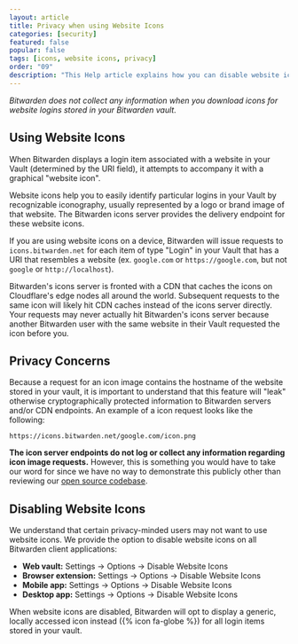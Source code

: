 ```yaml
---
layout: article
title: Privacy when using Website Icons
categories: [security]
featured: false
popular: false
tags: [icons, website icons, privacy]
order: "09"
description: "This Help article explains how you can disable website icons to enhance your privacy when using Bitwarden."
---
```


*Bitwarden does not collect any information when you download icons for website logins stored in your Bitwarden vault.*

## Using Website Icons

When Bitwarden displays a login item associated with a website in your Vault (determined by the URI field), it attempts to accompany it with a graphical "website icon".

Website icons help you to easily identify particular logins in your Vault by recognizable iconography, usually represented by a logo or brand image of that website. The Bitwarden icons server provides the delivery endpoint for these website icons.

If you are using website icons on a device, Bitwarden will issue requests to `icons.bitwarden.net` for each item of type "Login" in your Vault that has a URI that resembles a website (ex. `google.com` or `https://google.com`, but not `google` or `http://localhost`).

Bitwarden's icons server is fronted with a CDN that caches the icons on Cloudflare's edge nodes all around the world. Subsequent requests to the same icon will likely hit CDN caches instead of the icons server directly. Your requests may never actually hit Bitwarden's icons server because another Bitwarden user with the same website in their Vault requested the icon before you.

## Privacy Concerns

Because a request for an icon image contains the hostname of the website stored in your vault, it is important to understand that this feature will "leak" otherwise cryptographically protected information to Bitwarden servers and/or CDN endpoints. An example of a icon request looks like the following:

`https://icons.bitwarden.net/google.com/icon.png`

**The icon server endpoints do not log or collect any information regarding icon image requests.** However, this is something you would have to take our word for since we have no way to demonstrate this publicly other than reviewing our [open source codebase](https://github.com/bitwarden).

## Disabling Website Icons

We understand that certain privacy-minded users may not want to use website icons. We provide the option to disable website icons on all Bitwarden client applications:

- **Web vault:** Settings &rarr; Options &rarr; Disable Website Icons
- **Browser extension:** Settings &rarr; Options &rarr; Disable Website Icons
- **Mobile app:** Settings &rarr; Options &rarr; Disable Website Icons
- **Desktop app:** Settings &rarr; Options &rarr; Disable Website Icons

When website icons are disabled, Bitwarden will opt to display a generic, locally accessed icon instead ({% icon fa-globe %}) for all login items stored in your vault.
